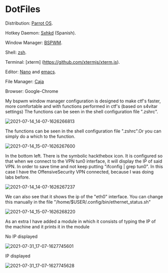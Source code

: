 # DotFiles
Distribution: [Parrot OS](https://www.parrotsec.org/).

Hotkey Daemon: [Sxhkd](https://wiki.archlinux.org/title/Sxhkd_(Espa%C3%B1ol)) (Spanish).

Window Manager: [BSPWM](https://github.com/baskerville/bspwm).

Shell: [zsh](https://ohmyz.sh/).

Terminal: [xterm] (https://github.com/xtermjs/xterm.js).

Editor: [Nano](https://www.nano-editor.org/) and [emacs](https://www.gnu.org/software/emacs/).

File Manager: [Caja](https://github.com/mate-desktop/caja)

Browser: Google-Chrome

My bspwm window manager configuration is designed to make ctf's faster, more comfortable and with functions performed in ctf's (based on s4vitar settings)
The functions can be seen in the shell configuration file ".zshrc".

![2021-07-14_14-07-1626266813](https://user-images.githubusercontent.com/82907557/125624491-309da59b-a1a8-45eb-a974-4c3a81885718.jpg)

The functions can be seen in the shell configuration file ".zshrc".Or you can simply do a which to the function.

![2021-07-14_15-07-1626267600](https://user-images.githubusercontent.com/82907557/125626389-48aa82ef-14a2-47d5-8da7-35d09a053965.jpg)


In the bottom left. There is the symbolic hackthebox icon. It is configured so that when we connect to the VPN tun0 interface, it will display the IP of said VPN. In order to save time and not keep putting "ifconfig | grep tun0". In this case I have the OffensiveSecurity VPN connected, because I was doing labs before.



![2021-07-14_14-07-1626267237](https://user-images.githubusercontent.com/82907557/125625401-7bf11a8f-a188-4c78-9cbd-b3fac08a15d4.jpg)

We can also see that it shows the ip of the "eth0" interface. You can change this manually in the file "/home/$USER/.config/bin/ethernet_status.sh"

![2021-07-14_15-07-1626268220](https://user-images.githubusercontent.com/82907557/125627698-7131ae20-5b99-4605-acb1-2600e53fe76c.jpg)

As an extra I have added a module in which it consists of typing the IP of the machine and it prints it in the module

No IP displayed

![2021-07-31_17-07-1627745601](https://user-images.githubusercontent.com/82907557/127744909-77ddaa0b-f817-41a0-aaa5-6cda8a53868a.jpg)

IP displayed

![2021-07-31_17-07-1627745628](https://user-images.githubusercontent.com/82907557/127744924-1a4b0d37-5b07-4e3d-9a43-d313659573df.jpg)

